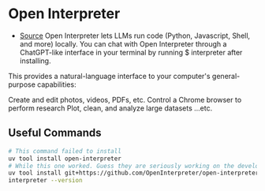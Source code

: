 # Open Interpreter

- [Source](https://github.com/openinterpreter/open-interpreter)
Open Interpreter lets LLMs run code (Python, Javascript, Shell, and more) locally. You can chat with Open Interpreter through a ChatGPT-like interface in your terminal by running $ interpreter after installing.

This provides a natural-language interface to your computer's general-purpose capabilities:

Create and edit photos, videos, PDFs, etc.
Control a Chrome browser to perform research
Plot, clean, and analyze large datasets
...etc.

## Useful Commands

```bash 
# This command failed to install
uv tool install open-interpreter
# While this one worked. Guess they are seriously working on the development branch to get ready for 1.0.0 release
uv tool install git+https://github.com/OpenInterpreter/open-interpreter.git@development
interpreter --version
```